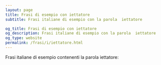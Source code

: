 ```yaml
---
layout: page
title: Frasi di esempio con iettatore 
subtitle: Frasi italiane di esempio con la parola  iettatore

og_title: Frasi di esempio con iettatore 
og_description: Frasi italiane di esempio con la parola  iettatore
og_type: website
permalink: /frasi/i/iettatore.html
---
```


Frasi italiane di esempio contenenti la parola iettatore:



